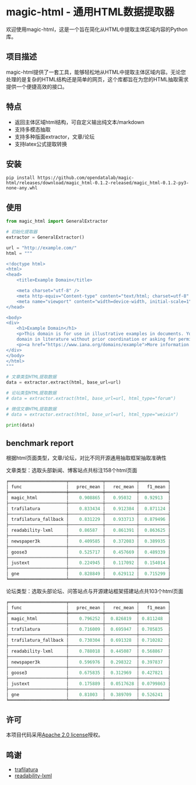 # magic-html - 通用HTML数据提取器

欢迎使用magic-html，这是一个旨在简化从HTML中提取主体区域内容的Python库。



## 项目描述

magic-html提供了一套工具，能够轻松地从HTML中提取主体区域内容。无论您处理的是复杂的HTML结构还是简单的网页，这个库都旨在为您的HTML抽取需求提供一个便捷高效的接口。



## 特点

- 返回主体区域html结构，可自定义输出纯文本/markdown
- 支持多模态抽取
- 支持多种版面extractor，文章/论坛
- 支持latex公式提取转换



## 安装

```shell
pip install https://github.com/opendatalab/magic-html/releases/download/magic_html-0.1.2-released/magic_html-0.1.2-py3-none-any.whl
```



## 使用

```python
from magic_html import GeneralExtractor

# 初始化提取器
extractor = GeneralExtractor()

url = "http://example.com/"
html = """

<!doctype html>
<html>
<head>
    <title>Example Domain</title>

    <meta charset="utf-8" />
    <meta http-equiv="Content-type" content="text/html; charset=utf-8" />
    <meta name="viewport" content="width=device-width, initial-scale=1" />  
</head>

<body>
<div>
    <h1>Example Domain</h1>
    <p>This domain is for use in illustrative examples in documents. You may use this
    domain in literature without prior coordination or asking for permission.</p>
    <p><a href="https://www.iana.org/domains/example">More information...</a></p>
</div>
</body>
</html>
"""

# 文章类型HTML提取数据
data = extractor.extract(html, base_url=url)

# 论坛类型HTML提取数据
# data = extractor.extract(html, base_url=url, html_type="forum")

# 微信文章HTML提取数据
# data = extractor.extract(html, base_url=url, html_type="weixin")

print(data)
```



## benchmark report

根据html页面类型，文章/论坛，对比不同开源通用抽取框架抽取准确性

文章类型：选取头部新闻、博客站点共标注158个html页面

```Python
╒══════════════════════╤═════════════╤════════════╤═══════════╕
│ func                 │   prec_mean │   rec_mean │   f1_mean │
╞══════════════════════╪═════════════╪════════════╪═══════════╡
│ magic_html           │    0.908865 │   0.95032  │  0.92913  │
├──────────────────────┼─────────────┼────────────┼───────────┤
│ trafilatura          │    0.833434 │   0.912384 │  0.871124 │
├──────────────────────┼─────────────┼────────────┼───────────┤
│ trafilatura_fallback │    0.831229 │   0.933713 │  0.879496 │
├──────────────────────┼─────────────┼────────────┼───────────┤
│ readability-lxml     │    0.86587  │   0.861391 │  0.863625 │
├──────────────────────┼─────────────┼────────────┼───────────┤
│ newspaper3k          │    0.409585 │   0.372083 │  0.389935 │
├──────────────────────┼─────────────┼────────────┼───────────┤
│ goose3               │    0.525717 │   0.457669 │  0.489339 │
├──────────────────────┼─────────────┼────────────┼───────────┤
│ justext              │    0.224945 │   0.117092 │  0.154014 │
├──────────────────────┼─────────────┼────────────┼───────────┤
│ gne                  │    0.828849 │   0.629112 │  0.715299 │
╘══════════════════════╧═════════════╧════════════╧═══════════╛
```



论坛类型：选取头部论坛、问答站点与开源建站框架搭建站点共103个html页面

```Python
╒══════════════════════╤═════════════╤════════════╤═══════════╕
│ func                 │   prec_mean │   rec_mean │   f1_mean │
╞══════════════════════╪═════════════╪════════════╪═══════════╡
│ magic_html           │    0.796252 │  0.826819  │ 0.811248  │
├──────────────────────┼─────────────┼────────────┼───────────┤
│ trafilatura          │    0.716009 │  0.695947  │ 0.705835  │
├──────────────────────┼─────────────┼────────────┼───────────┤
│ trafilatura_fallback │    0.730304 │  0.691328  │ 0.710282  │
├──────────────────────┼─────────────┼────────────┼───────────┤
│ readability-lxml     │    0.788018 │  0.445087  │ 0.568867  │
├──────────────────────┼─────────────┼────────────┼───────────┤
│ newspaper3k          │    0.596976 │  0.298322  │ 0.397837  │
├──────────────────────┼─────────────┼────────────┼───────────┤
│ goose3               │    0.675835 │  0.312969  │ 0.427821  │
├──────────────────────┼─────────────┼────────────┼───────────┤
│ justext              │    0.175889 │  0.0517628 │ 0.0799863 │
├──────────────────────┼─────────────┼────────────┼───────────┤
│ gne                  │    0.81003  │  0.389709  │ 0.526241  │
╘══════════════════════╧═════════════╧════════════╧═══════════╛
```



## 许可

本项目代码采用[Apache 2.0 license](https://www.apache.org/licenses/LICENSE-2.0.html)授权。



## 鸣谢

- [trafilatura](https://github.com/adbar/trafilatura)
- [readability-lxml](https://github.com/buriy/python-readability)

